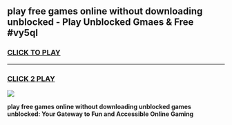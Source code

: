 
## play free games online without downloading unblocked - Play Unblocked Gmaes & Free #vy5ql
<h3>
<a href="https://news.freeplayer.one?title=play_free_games_online_without_downloading_unblocked&ref=24F">CLICK TO PLAY</a></h3>
<hr>

<h3>
<a href="https://news.freeplayer.one?title=play_free_games_online_without_downloading_unblocked&ref=24F">CLICK 2 PLAY</a>
  
</h3>

<a href="https://news.freeplayer.one?title=play_free_games_online_without_downloading_unblocked&ref=24F/"><img src="https://clearcache.store/games.png"></a>


**play free games online without downloading unblocked games unblocked: Your Gateway to Fun and Accessible Online Gaming**

